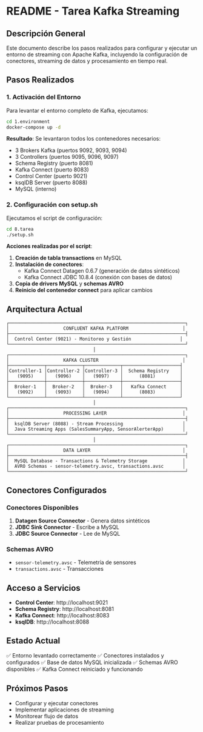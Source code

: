 # README - Tarea Kafka Streaming

## Descripción General

Este documento describe los pasos realizados para configurar y ejecutar un entorno de streaming con Apache Kafka, incluyendo la configuración de conectores, streaming de datos y procesamiento en tiempo real.

## Pasos Realizados

### 1. Activación del Entorno

Para levantar el entorno completo de Kafka, ejecutamos:

```bash
cd 1.environment
docker-compose up -d
```

**Resultado**: Se levantaron todos los contenedores necesarios:
- 3 Brokers Kafka (puertos 9092, 9093, 9094)
- 3 Controllers (puertos 9095, 9096, 9097)
- Schema Registry (puerto 8081)
- Kafka Connect (puerto 8083)
- Control Center (puerto 9021)
- ksqlDB Server (puerto 8088)
- MySQL (interno)

### 2. Configuración con setup.sh

Ejecutamos el script de configuración:

```bash
cd 8.tarea
./setup.sh
```

**Acciones realizadas por el script**:
1. **Creación de tabla transactions** en MySQL
2. **Instalación de conectores**:
   - Kafka Connect Datagen 0.6.7 (generación de datos sintéticos)
   - Kafka Connect JDBC 10.8.4 (conexión con bases de datos)
3. **Copia de drivers MySQL** y **schemas AVRO**
4. **Reinicio del contenedor connect** para aplicar cambios

## Arquitectura Actual

```
┌─────────────────────────────────────────────────────────────────┐
│                    CONFLUENT KAFKA PLATFORM                    │
├─────────────────────────────────────────────────────────────────┤
│  Control Center (9021) - Monitoreo y Gestión                  │
└─────────────────────────────────────────────────────────────────┘
                                │
┌─────────────────────────────────────────────────────────────────┐
│                    KAFKA CLUSTER                               │
├─────────────┬─────────────┬─────────────┬─────────────────────┤
│Controller-1 │Controller-2 │Controller-3 │  Schema Registry    │
│   (9095)    │   (9096)    │   (9097)    │      (8081)         │
├─────────────┼─────────────┼─────────────┼─────────────────────┤
│  Broker-1   │  Broker-2   │  Broker-3   │   Kafka Connect     │
│   (9092)    │   (9093)    │   (9094)    │      (8083)         │
└─────────────┴─────────────┴─────────────┴─────────────────────┘
                                │
┌─────────────────────────────────────────────────────────────────┐
│                    PROCESSING LAYER                            │
├─────────────────────────────────────────────────────────────────┤
│  ksqlDB Server (8088) - Stream Processing                      │
│  Java Streaming Apps (SalesSummaryApp, SensorAlerterApp)       │
└─────────────────────────────────────────────────────────────────┘
                                │
┌─────────────────────────────────────────────────────────────────┐
│                    DATA LAYER                                  │
├─────────────────────────────────────────────────────────────────┤
│  MySQL Database - Transactions & Telemetry Storage             │
│  AVRO Schemas - sensor-telemetry.avsc, transactions.avsc       │
└─────────────────────────────────────────────────────────────────┘
```

## Conectores Configurados

### Conectores Disponibles
1. **Datagen Source Connector** - Genera datos sintéticos
2. **JDBC Sink Connector** - Escribe a MySQL
3. **JDBC Source Connector** - Lee de MySQL

### Schemas AVRO
- `sensor-telemetry.avsc` - Telemetría de sensores
- `transactions.avsc` - Transacciones

## Acceso a Servicios

- **Control Center**: http://localhost:9021
- **Schema Registry**: http://localhost:8081
- **Kafka Connect**: http://localhost:8083
- **ksqlDB**: http://localhost:8088

## Estado Actual

✅ Entorno levantado correctamente
✅ Conectores instalados y configurados
✅ Base de datos MySQL inicializada
✅ Schemas AVRO disponibles
✅ Kafka Connect reiniciado y funcionando

## Próximos Pasos

- Configurar y ejecutar conectores
- Implementar aplicaciones de streaming
- Monitorear flujo de datos
- Realizar pruebas de procesamiento
